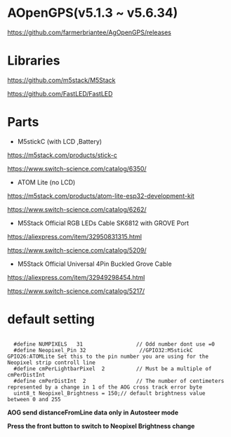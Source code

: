 # AOpenGPS(v5.1.3 ~ v5.6.34)
https://github.com/farmerbriantee/AgOpenGPS/releases

# Libraries

https://github.com/m5stack/M5Stack

https://github.com/FastLED/FastLED

# Parts

- M5stickC (with LCD ,Battery)

https://m5stack.com/products/stick-c

https://www.switch-science.com/catalog/6350/

- ATOM Lite (no LCD)

https://m5stack.com/products/atom-lite-esp32-development-kit

https://www.switch-science.com/catalog/6262/

- M5Stack Official RGB LEDs Cable SK6812 with GROVE Port 

https://aliexpress.com/item/32950831315.html

https://www.switch-science.com/catalog/5209/


- M5Stack Official Universal 4Pin Buckled Grove Cable 

https://aliexpress.com/item/32949298454.html

https://www.switch-science.com/catalog/5217/

# default setting
```

  #define NUMPIXELS   31                 // Odd number dont use =0 
  #define Neopixel_Pin 32                 //GPIO32:M5stickC  GPIO26:ATOMLite Set this to the pin number you are using for the Neopixel strip controll line
  #define cmPerLightbarPixel  2          // Must be a multiple of cmPerDistInt
  #define cmPerDistInt  2                // The number of centimeters represented by a change in 1 of the AOG cross track error byte
  uint8_t Neopixel_Brightness = 150;// default brightness value between 0 and 255
```

**AOG send distanceFromLine data only in Autosteer mode**

**Press the front button to switch to Neopixel Brightness change**


